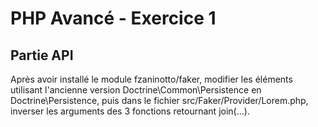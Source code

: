 # PHP Avancé - Exercice 1
## Partie API

Après avoir installé le module fzaninotto/faker, modifier les éléments utilisant l'ancienne version Doctrine\Common\Persistence en Doctrine\Persistence, puis dans le fichier src/Faker/Provider/Lorem.php, inverser les arguments des 3 fonctions retournant join(...).